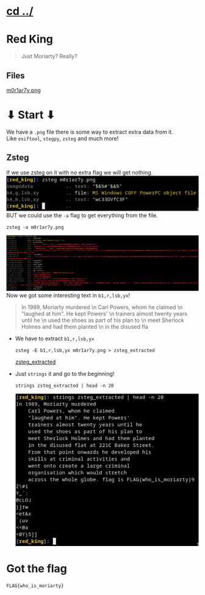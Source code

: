 # [cd ../](../../index.md)
# Red King
> Just Moriarty? Really?

## Files
[m0r1ar7y.png](m0r1ar7y.png)

# ⬇ Start ⬇
We have a `.png` file there is some way to extract extra data from it.  
Like `exiftool`, `stegpy`, `zsteg` and much more!

## Zsteg
If we use zsteg on it with no extra flag we will get nothing.  
![zsteg_noflag](zsteg_noflag.png)  
BUT we could use the `-a` flag to get everything from the file.  
```
zsteg -a m0r1ar7y.png
```
![zsteg](zsteg.png)  
Now we got some interesting text in `b1,r,lsb,yx`!

> In 1989, Moriarty murdered \n    Carl Powers, whom he claimed \n    \"laughed at him\". He kept Powers' \n    trainers almost twenty years until he \n    used the shoes as part of his plan to \n    meet Sherlock Holmes and had them planted \n    in the disused fla

- We have to extract `b1,r,lsb,yx`
  
  ```
  zsteg -E b1,r,lsb,yx m0r1ar7y.png > zsteg_extracted
  ```
  [zsteg_extracted](zsteg_extracted)
- Just `strings` it and go to the beginning!

  ```
  strings zsteg_extracted | head -n 20
  ```
  ![flag](flag.png)

# Got the flag
```
FLAG{who_is_moriarty}
```
